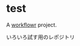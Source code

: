 # test

A [workflowr][] project.

[workflowr]: https://github.com/jdblischak/workflowr

いろいろ試す用のレポジトリ
